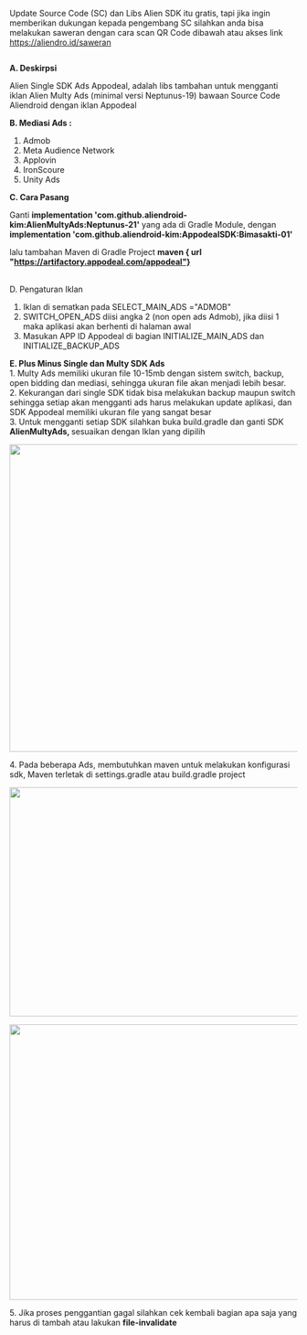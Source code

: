 Update Source Code (SC) dan Libs Alien SDK itu gratis, tapi jika ingin memberikan dukungan kepada pengembang SC silahkan anda bisa melakukan saweran dengan cara scan QR Code dibawah atau akses link https://aliendro.id/saweran
<p><img src="https://aliendro.id/uploads/images-file-manager/202211/img_63738decd99593-65171035-52358629.jpg" alt="" style="display: block; margin-left: auto; margin-right: auto;" /></p>
 <b>A. Deskirpsi </b>

Alien Single SDK Ads Appodeal, adalah libs tambahan untuk mengganti iklan Alien Multy Ads (minimal versi Neptunus-19) bawaan Source Code Aliendroid dengan iklan Appodeal

 <b>B. Mediasi Ads : </b>
1. Admob
2. Meta Audience Network
3. Applovin
4. IronScoure
5. Unity Ads

 <b>C. Cara Pasang </b>

Ganti <b>implementation 'com.github.aliendroid-kim:AlienMultyAds:Neptunus-21'</b> yang ada di Gradle Module, 
dengan <b>implementation 'com.github.aliendroid-kim:AppodealSDK:Bimasakti-01'</b>

lalu tambahan Maven di Gradle Project
 <b>maven { url "https://artifactory.appodeal.com/appodeal"} </b>
 
<br>D. Pengaturan Iklan</b>
1. Iklan di sematkan pada SELECT_MAIN_ADS ="ADMOB"
2. SWITCH_OPEN_ADS diisi angka 2 (non open ads Admob), jika diisi 1 maka aplikasi akan berhenti di halaman awal
3. Masukan APP ID Appodeal di bagian INITIALIZE_MAIN_ADS dan INITIALIZE_BACKUP_ADS 

 <b>E. Plus Minus Single dan Multy SDK Ads</b>
<br />1. Multy Ads memiliki ukuran file 10-15mb dengan sistem switch, backup, open bidding dan mediasi, sehingga ukuran file akan menjadi lebih besar.<br />2. Kekurangan dari single SDK tidak bisa melakukan backup maupun switch sehingga setiap akan mengganti ads harus melakukan update aplikasi, dan SDK Appodeal memiliki ukuran file yang sangat besar <br />3. Untuk mengganti setiap SDK silahkan buka build.gradle dan ganti SDK <strong>AlienMultyAds, </strong>sesuaikan dengan Iklan yang dipilih</p>
<p><img src="https://aliendro.id/uploads/blog/202210/img_635264a9b00592-48631043-54973966.jpg" alt="" width="793" height="538" /></p>
<p>4. Pada beberapa Ads, membutuhkan maven untuk melakukan konfigurasi sdk, Maven terletak di settings.gradle atau build.gradle project</p>
<p><img src="https://aliendro.id/uploads/blog/202210/img_6352656b2fac19-97214146-62944342.jpg" alt="" width="794" height="401" /></p>
<p><img src="https://aliendro.id/uploads/blog/202210/img_6352659840bba4-34791743-27851708.jpg" alt="" width="801" height="482" /></p>
<p>5. Jika proses penggantian gagal silahkan cek kembali bagian apa saja yang harus di tambah atau lakukan <strong>file-invalidate</strong></p>
